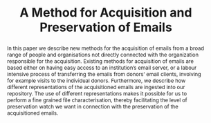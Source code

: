 ---
abstract: In this paper we describe new methods for the acquisition of emails from
  a broad range of people and organisations not directly connected with the organization
  responsible for the acquisition. Existing methods for acquisition of emails are
  based either on having easy access to an institution’s email server, or a labour
  intensive process of transferring the emails from donors’ email clients, involving
  for example visits to the individual donors. Furthermore, we describe how different
  representations of the acquisitioned emails are ingested into our repository. The
  use of different representations makes it possible for us to perform a fine grained
  file characterisation, thereby facilitating the level of preservation watch we want
  in connection with the preservation of the acquisitioned emails.
creators:
- Claus Jensen
- Christen Hedegaard
date: null
document_url: https://services.phaidra.univie.ac.at/api/object/o:502847/download
grand_parent: iPRES
institutions: []
keywords: []
landing_page_url: https://phaidra.univie.ac.at/o:502847
language: eng
layout: publication
license: CC BY-NC-SA 3.0 AT
notes_url: null
parent: iPRES 2016
publication_type: paper
size: 658072
slides_url: null
source_name: iPRES
stream_url: null
title: A Method for Acquisition and Preservation of Emails
year: 2016
---